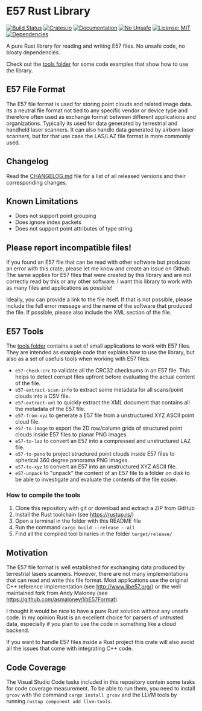 # E57 Rust Library
[![Build Status](https://github.com/cry-inc/e57/workflows/CI/badge.svg)](https://github.com/cry-inc/e57/actions)
[![Crates.io](https://img.shields.io/crates/v/e57.svg)](https://crates.io/crates/e57)
[![Documentation](https://docs.rs/e57/badge.svg)](https://docs.rs/e57)
[![No Unsafe](https://img.shields.io/badge/unsafe-forbidden-brightgreen.svg)](https://doc.rust-lang.org/nomicon/meet-safe-and-unsafe.html)
[![License: MIT](https://img.shields.io/badge/License-MIT-blue.svg)](https://opensource.org/licenses/MIT)
[![Dependencies](https://deps.rs/repo/github/cry-inc/e57/status.svg)](https://deps.rs/repo/github/cry-inc/e57)

A pure Rust library for reading and writing E57 files. No unsafe code, no bloaty dependencies.

Check out the [tools folder](tools/) for some code examples that show how to use the library.

## E57 File Format
The E57 file format is used for storing point clouds and related image data.
Its a neutral file format not tied to any specific vendor or device type and therefore often used
as exchange format between different applications and organizations.
Typically its used for data generated by terrestrial and handheld laser scanners.
It can also handle data generated by airborn laser scanners,
but for that use case the LAS/LAZ file format is more commonly used.

## Changelog
Read the [CHANGELOG.md](CHANGELOG.md) file for a list of all released versions and their corresponding changes.

## Known Limitations
* Does not support point grouping
* Does ignore index packets
* Does not support point attributes of type string

## Please report incompatible files!
If you found an E57 file that can be read with other software but produces an error with this crate,
please let me know and create an issue on Github.
The same applies for E57 files that were created by this library and are not correctly read by this or any other software.
I want this library to work with as many files and applications as possible!

Ideally, you can provide a link to the file itself. If that is not possible,
please include the full error message and the name of the software that produced the file.
If possible, please also include the XML section of the file.

## E57 Tools
The [tools folder](tools/) contains a set of small applications to work with E57 files.
They are intended as example code that explains how to use the library,
but also as a set of usefuls tools when working with E57 files:

* `e57-check-crc` to validate all the CRC32 checksums in an E57 file. This helps to detect corrupt files upfront before evaluating the actual content of the file.
* `e57-extract-scan-info` to extract some metadata for all scans/point clouds into a CSV file.
* `e57-extract-xml` to quickly extract the XML document that contains all the metadata of the E57 file.
* `e57-from-xyz` to generate a E57 file from a unstructured XYZ ASCII point cloud file.
* `e57-to-image` to export the 2D row/column grids of structured point clouds inside E57 files to planar PNG images.
* `e57-to-laz` to convert an E57 into a compressed and unstructured LAZ file.
* `e57-to-pano` to project structured point clouds inside E57 files to spherical 360 degree panorama PNG images.
* `e57-to-xyz` to convert an E57 into an unstructured XYZ ASCII file.
* `e57-unpack` to "unpack" the content of an E57 file to a folder on disk to be able to investigate and evaluate the contents of the file easier.

### How to compile the tools
1. Clone this repository with git or download and extract a ZIP from GitHub
2. Install the Rust toolchain (see https://rustup.rs/)
3. Open a terminal in the folder with this README file
4. Run the command `cargo build --release --all`
5. Find all the compiled tool binaries in the folder `target/release/`

## Motivation
The E57 file format is well established for exchanging data produced by terrestrial lasers scanners.
However, there are not many implementations that can read and write this file format.
Most applications use the original C++ reference implementation (see http://www.libe57.org/)
or the well maintained fork from Andy Maloney (see https://github.com/asmaloney/libE57Format).

I thought it would be nice to have a pure Rust solution without any unsafe code.
In my opinion Rust is an excellent choice for parsers of untrusted data,
especially if you plan to use the code in something like a cloud backend.

If you want to handle E57 files inside a Rust project this crate will also avoid
all the issues that come with integrating C++ code.

## Code Coverage
The Visual Studio Code tasks included in this repository contain some tasks for code coverage measurement.
To be able to run them, you need to install `grcov` with the command `cargo install grcov` and the
LLVM tools by running `rustup component add llvm-tools`.
